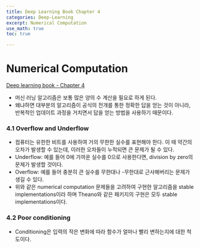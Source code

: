 ```yaml
---
title: Deep Learning Book Chapter 4
categories: Deep-Learning
excerpt: Numerical Computation
use_math: true
toc: true

---
```



# Numerical Computation

[Deep learning book - Chapter 4](http://www.deeplearningbook.org/contents/prob.html)

- 머신 러닝 알고리즘은 보통 많은 양의 수 계산을 필요로 하게 된다.
- 왜냐하면 대부분의 알고리즘이 공식의 전개를 통한 정확한 답을 얻는 것이 아니라, 반복적인 업데이트 과정을 거치면서 답을 얻는 방법을 사용하기 때문이다.

### 4.1 Overflow and Underflow
- 컴퓨터는 유한한 비트를 사용하여 거의 무한한 실수를 표현해야 한다. 이 때 약간의 오차가 발생할 수 있는데, 이러한 오차들이 누적되면 큰 문제가 될 수 있다.
- Underflow: 예를 들어 0에 가까운 실수를 0으로 사용한다면, division by zero의 문제가 발생할 것이다.
- Overflow: 예를 들어 충분히 큰 실수를 무한대나 -무한대로 근사해버리는 문제가 생길 수 있다.
- 위와 같은 numerical computation 문제들을 고려하여 구현한 알고리즘을 stable implementations이라 하며 Theano와 같은 패키지의 구현은 모두 stable implementations이다. 


### 4.2 Poor conditioning
- Conditioning은 입력의 작은 변화에 따라 함수가 얼마나 빨리 변하는지에 대한 척도이다.
